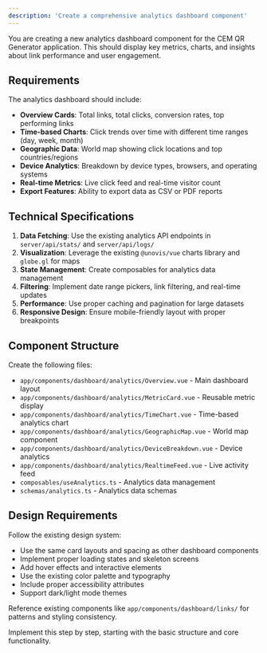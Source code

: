 ```yaml
---
description: 'Create a comprehensive analytics dashboard component'
---
```


You are creating a new analytics dashboard component for the CEM QR Generator application. This should display key metrics, charts, and insights about link performance and user engagement.

## Requirements

The analytics dashboard should include:
- **Overview Cards**: Total links, total clicks, conversion rates, top performing links
- **Time-based Charts**: Click trends over time with different time ranges (day, week, month)
- **Geographic Data**: World map showing click locations and top countries/regions
- **Device Analytics**: Breakdown by device types, browsers, and operating systems
- **Real-time Metrics**: Live click feed and real-time visitor count
- **Export Features**: Ability to export data as CSV or PDF reports

## Technical Specifications

1. **Data Fetching**: Use the existing analytics API endpoints in `server/api/stats/` and `server/api/logs/`
2. **Visualization**: Leverage the existing `@unovis/vue` charts library and `globe.gl` for maps
3. **State Management**: Create composables for analytics data management
4. **Filtering**: Implement date range pickers, link filtering, and real-time updates
5. **Performance**: Use proper caching and pagination for large datasets
6. **Responsive Design**: Ensure mobile-friendly layout with proper breakpoints

## Component Structure

Create the following files:
- `app/components/dashboard/analytics/Overview.vue` - Main dashboard layout
- `app/components/dashboard/analytics/MetricCard.vue` - Reusable metric display
- `app/components/dashboard/analytics/TimeChart.vue` - Time-based analytics chart
- `app/components/dashboard/analytics/GeographicMap.vue` - World map component
- `app/components/dashboard/analytics/DeviceBreakdown.vue` - Device analytics
- `app/components/dashboard/analytics/RealtimeFeed.vue` - Live activity feed
- `composables/useAnalytics.ts` - Analytics data management
- `schemas/analytics.ts` - Analytics data schemas

## Design Requirements

Follow the existing design system:
- Use the same card layouts and spacing as other dashboard components
- Implement proper loading states and skeleton screens
- Add hover effects and interactive elements
- Use the existing color palette and typography
- Include proper accessibility attributes
- Support dark/light mode themes

Reference existing components like `app/components/dashboard/links/` for patterns and styling consistency.

Implement this step by step, starting with the basic structure and core functionality.
